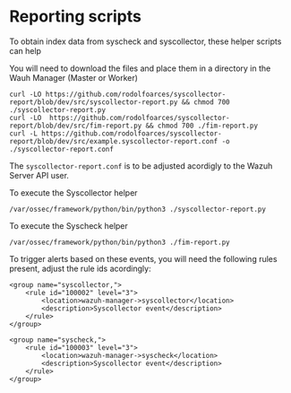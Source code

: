 # Reporting scripts

To obtain index data from syscheck and syscollector, these helper scripts can help

You will need to download the files and place them in a directory in the Wauh Manager (Master or Worker)

```
curl -LO https://github.com/rodolfoarces/syscollector-report/blob/dev/src/syscollector-report.py && chmod 700 ./syscollector-report.py
curl -LO  https://github.com/rodolfoarces/syscollector-report/blob/dev/src/fim-report.py && chmod 700 ./fim-report.py
curl -L https://github.com/rodolfoarces/syscollector-report/blob/dev/src/example.syscollector-report.conf -o ./syscollector-report.conf
```

The `syscollector-report.conf` is to be adjusted acordigly to the Wazuh Server API user.

To execute the Syscollector helper

```
/var/ossec/framework/python/bin/python3 ./syscollector-report.py
```

To execute the Syscheck helper

```
/var/ossec/framework/python/bin/python3 ./fim-report.py
```

To trigger alerts based on these events, you will need the following rules present, adjust the rule ids acordingly:

```
<group name="syscollector,">
    <rule id="100002" level="3">
        <location>wazuh-manager->syscollector</location>
        <description>Syscollector event</description>
    </rule>
</group>

<group name="syscheck,">
    <rule id="100003" level="3">
        <location>wazuh-manager->syscheck</location>
        <description>Syscollector event</description>
    </rule>
</group>

```
